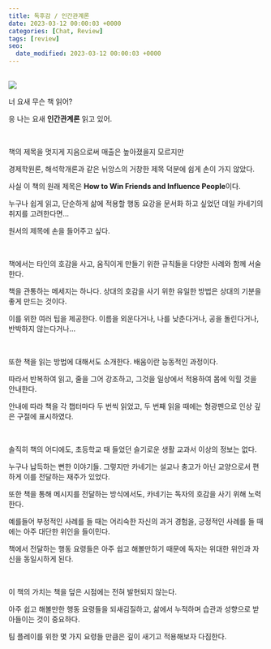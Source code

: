 ```yaml
---
title: 독후감 / 인간관계론
date: 2023-03-12 00:00:03 +0000
categories: [Chat, Review]
tags: [review]
seo:
  date_modified: 2023-03-12 00:00:03 +0000
---
```


<br/>

<img src="/assets/img/chat/howtowinfriends1.jpg">



너 요새 무슨 책 읽어?  

응 나는 요새 **인간관계론** 읽고 있어.  

<br/>

책의 제목을 멋지게 지음으로써 매출은 높아졌을지 모르지만  

경제학원론, 해석학개론과 같은 뉘앙스의 거창한 제목 덕분에 쉽게 손이 가지 않았다.

사실 이 책의 원래 제목은 **How to Win Friends and Influence People**이다.  

누구나 쉽게 읽고, 단순하게 삶에 적용할 행동 요강을 문서화 하고 싶었던 데일 카네기의 취지를 고려한다면...  

원서의 제목에 손을 들어주고 싶다.  

<br>

책에서는 타인의 호감을 사고, 움직이게 만들기 위한 규칙들을 다양한 사례와 함께 서술한다.  

책을 관통하는 메세지는 하나다. 상대의 호감을 사기 위한 유일한 방법은 상대의 기분을 좋게 만드는 것이다.  

이를 위한 여러 팁을 제공한다. 이름을 외운다거나, 나를 낮춘다거나, 공을 돌린다거나, 반박하지 않는다거나...  

<br>

또한 책을 읽는 방법에 대해서도 소개한다. 배움이란 능동적인 과정이다.  

따라서 반복하여 읽고, 줄을 그어 강조하고, 그것을 일상에서 적용하여 몸에 익힐 것을 안내한다.  

안내에 따라 책을 각 챕터마다 두 번씩 읽었고, 두 번째 읽을 때에는 형광펜으로 인상 깊은 구절에 표시하였다.  

<br>

솔직히 책의 어디에도, 초등학교 때 들었던 슬기로운 생활 교과서 이상의 정보는 없다.  

누구나 납득하는 뻔한 이야기들. 그렇지만 카네기는 설교나 충고가 아닌 교양으로서 편하게 이를 전달하는 재주가 있었다.    

또한 책을 통해 메시지를 전달하는 방식에서도, 카네기는 독자의 호감을 사기 위해 노력한다.   

예를들어 부정적인 사례를 들 때는 어리숙한 자신의 과거 경험을,  긍정적인 사례를 들 때에는 아주 대단한 위인을 들이민다. 

책에서 전달하는 행동 요령들은 아주 쉽고 해볼만하기 때문에 독자는 위대한 위인과 자신을 동일시하게 된다.  

<br>

이 책의 가치는 책을 덮은 시점에는 전혀 발현되지 않는다.  

아주 쉽고 해볼만한 행동 요령들을 되새김질하고, 삶에서 누적하며 습관과 성향으로 받아들이는 것이 중요하다.  

팀 플레이를 위한 몇 가지 요령들 만큼은 깊이 새기고 적용해보자 다짐한다.  


